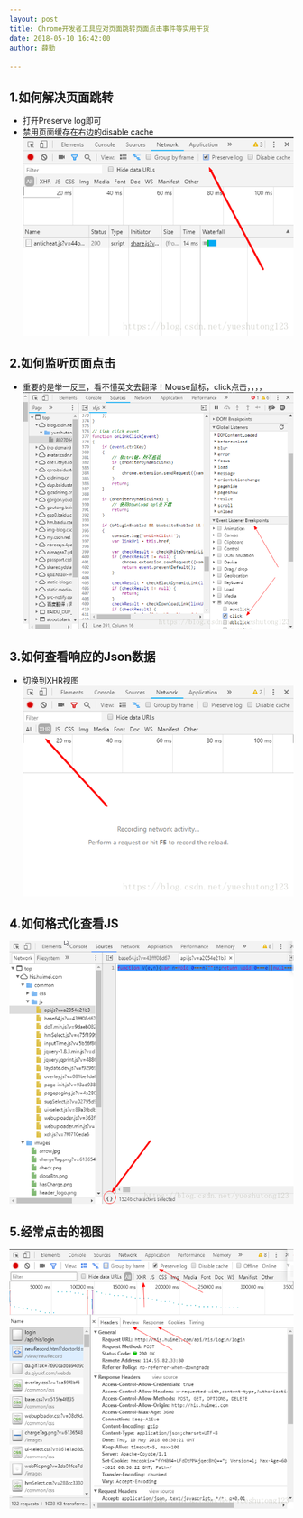 ```yaml
---
layout: post
title: Chrome开发者工具应对页面跳转页面点击事件等实用干货
date: 2018-05-10 16:42:00
author: 薛勤

---
```

## 1.如何解决页面跳转

*  打开Preserve log即可
*  禁用页面缓存在右边的disable cache ![](./20180510Chrome开发者工具应对页面跳转页面点击事件等实用干货/1136672-20190623135612626-1754221548.png)

## 2.如何监听页面点击

*  重要的是举一反三，看不懂英文去翻译！Mouse鼠标，click点击，，，， ![](./20180510Chrome开发者工具应对页面跳转页面点击事件等实用干货/1136672-20190623135628308-710263733.png)

## 3.如何查看响应的Json数据

*  切换到XHR视图 ![](./20180510Chrome开发者工具应对页面跳转页面点击事件等实用干货/1136672-20190623135649310-1773289219.png)

## 4.如何格式化查看JS

![](./20180510Chrome开发者工具应对页面跳转页面点击事件等实用干货/1136672-20190623135704507-58960810.png)

## 5.经常点击的视图

![](./20180510Chrome开发者工具应对页面跳转页面点击事件等实用干货/1136672-20190623135718740-985475134.png)



